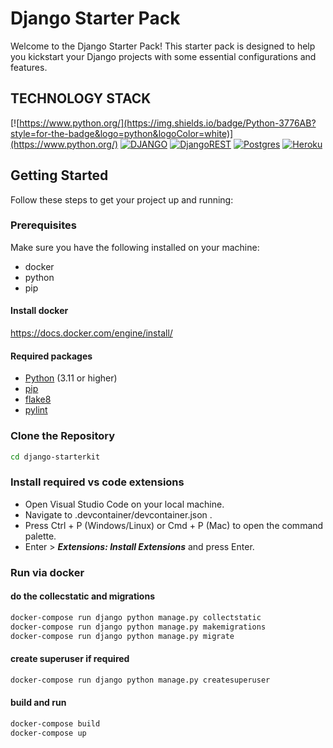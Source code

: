 

#  Django Starter Pack

Welcome to the  Django Starter Pack! This starter pack is designed to help you kickstart your Django projects with some essential configurations and features.


## TECHNOLOGY STACK
[![https://www.python.org/](https://img.shields.io/badge/Python-3776AB?style=for-the-badge&logo=python&logoColor=white)](https://www.python.org/)
[![DJANGO](https://img.shields.io/badge/Django-092E20?style=for-the-badge&logo=django&logoColor=white)](https://www.djangoproject.com/)
[![DjangoREST](https://img.shields.io/badge/DJANGO-REST-ff1709?style=for-the-badge&logo=django&logoColor=white&color=ff1709&labelColor=gray)](https://www.django-rest-framework.org/)
[![Postgres](https://img.shields.io/badge/postgres-%23316192.svg?style=for-the-badge&logo=postgresql&logoColor=white)](https://www.postgresql.org/)
[![Heroku](https://img.shields.io/badge/heroku-%23430098.svg?style=for-the-badge&logo=heroku&logoColor=white)](https://heroku.com/)



## Getting Started

Follow these steps to get your project up and running:

### Prerequisites

Make sure you have the following installed on your machine:

- docker
- python
- pip

#### Install docker

https://docs.docker.com/engine/install/

#### Required packages

- [Python](https://www.python.org/downloads/) (3.11 or higher)
- [pip](https://pip.pypa.io/en/stable/installation/)
- [flake8](https://pypi.org/project/flake8/)
- [pylint](https://pypi.org/project/pylint/)

### Clone the Repository

```bash
cd django-starterkit
```

### Install required vs code extensions

- Open Visual Studio Code on your local machine.
- Navigate to .devcontainer/devcontainer.json .
- Press Ctrl + P (Windows/Linux) or Cmd + P (Mac) to open the command palette.
- Enter > ***Extensions: Install Extensions*** and press Enter.

### Run via docker

#### do the collecstatic and migrations

```bash
docker-compose run django python manage.py collectstatic
docker-compose run django python manage.py makemigrations
docker-compose run django python manage.py migrate
```

#### create superuser if required

```bash
docker-compose run django python manage.py createsuperuser
```

#### build and run

```bash
docker-compose build
docker-compose up
```
